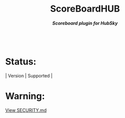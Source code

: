 <h1 align='center'>ScoreBoardHUB</h1>
<h5 align='center'>Scoreboard plugin for HubSky</h1>
<br></br>

# Status:

| Version | Supported          |

# Warning:
[View SECURITY.md](https://github.com/frpitu/ScoreBoardHUB/SECURITY.md)

